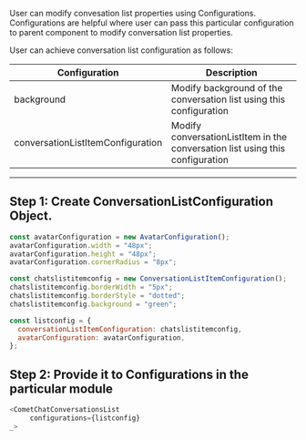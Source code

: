 User can modify convesation list properties using Configurations. Configurations are helpful where user can pass this particular configuration to parent component to modify conversation list properties.

User can achieve conversation list configuration as follows:

| Configuration | Description | 
| ---- | ---- | 
| background | Modify background of the conversation list using this configuration | 
| conversationListItemConfiguration | Modify conversationListItem  in the conversation list using this configuration | 


---

## Step 1: Create ConversationListConfiguration Object.

```javascript
const avatarConfiguration = new AvatarConfiguration();
avatarConfiguration.width = "48px";
avatarConfiguration.height = "48px";
avatarConfiguration.cornerRadius = "8px";

const chatslistitemconfig = new ConversationListItemConfiguration();
chatslistitemconfig.borderWidth = "5px";
chatslistitemconfig.borderStyle = "dotted";
chatslistitemconfig.background = "green";

const listconfig = {
  conversationListItemConfiguration: chatslistitemconfig,
  avatarConfiguration: avatarConfiguration,
};
```



## Step 2: Provide it to Configurations in the particular module

```javascript
<CometChatConversationsList
     configurations={listconfig}
_>
```

